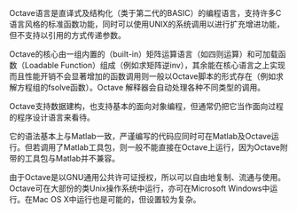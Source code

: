 Octave语言是直译式及结构化（类于第二代的BASIC）的编程语言，支持许多C语言风格的标准函数功能，同时可以使用UNIX的系统调用以进行扩充增进功能，但不支持以引用的方式传递参数。

Octave的核心由一组内置的（built-in）矩阵运算语言（如四则运算）和可加载函数（Loadable Function）组成（例如求矩阵逆inv），其余能在核心语言之上实现而且性能开销不会显著增加的函数调用则一般以Octave脚本的形式存在（例如求解方程组的fsolve函数）。Octave 解释器会自动处理各种不同类型的调用。

Octave支持数据建构，也支持基本的面向对象编程，但通常仍把它当作面向过程的程序设计语言来看待。

它的语法基本上与Matlab一致，严谨编写的代码应同时可在Matlab及Octave运行。但若调用了Matlab工具包，则一般不能直接在Octave上运行，因为Octave附带的工具包与Matlab并不兼容。

由于Octave是以GNU通用公共许可证授权，所以可以自由地复制、流通与使用。Octave可在大部份的类Unix操作系统中运行，亦可在Microsoft Windows中运行。在Mac OS X中运行也是可能的，但设置较为复杂。